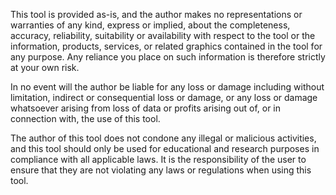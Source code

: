 This tool is provided as-is, and the author makes no representations or warranties of any kind, express or implied, about the completeness, accuracy, reliability, suitability or availability with respect to the tool or the information, products, services, or related graphics contained in the tool for any purpose. Any reliance you place on such information is therefore strictly at your own risk.

In no event will the author be liable for any loss or damage including without limitation, indirect or consequential loss or damage, or any loss or damage whatsoever arising from loss of data or profits arising out of, or in connection with, the use of this tool.

The author of this tool does not condone any illegal or malicious activities, and this tool should only be used for educational and research purposes in compliance with all applicable laws. It is the responsibility of the user to ensure that they are not violating any laws or regulations when using this tool.
